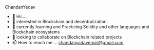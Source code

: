 ChandanYadav

- 👋 Hii....
- 👀 interested in Blockchain and decentralization
- 🌱 currently learning and Practicing Solidity and other languages and Blockchain ecosystems
- 💞️ looking to collaborate on Blockchain related projects
- 📫 How to reach me ... chandanyadavemail@gmail.com

<!---
ChandanYadav-Decentralised/ChandanYadav-Decentralised is a ✨ special ✨ repository because its `README.md` (this file) appears on your GitHub profile.
You can click the Preview link to take a look at your changes.
--->
